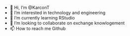 - 👋 Hi, I’m @KarconT
- 👀 I’m interested in technology and engineering
- 🌱 I’m currently learning RStudio
- 💞️ I’m looking to collaborate on exchange knowlogement
- 📫 How to reach me Github
<!---
instaciane/instaciane is a ✨ special ✨ repository because its `README.md` (this file) appears on your GitHub profile.
You can click the Preview link to take a look at your changes.
--->
